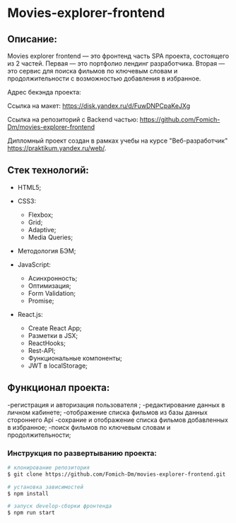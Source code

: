 # Movies-explorer-frontend

## Описание:

Movies explorer frontend — это фронтенд часть SPA проекта, состоящего из 2 частей.
Первая — это портфолио лендинг разработчика.
Вторая — это сервис для поиска фильмов по ключевым словам и продолжительности с возможностью добавления в избранное.

Адрес бекэнда проекта:

Ссылка на макет: https://disk.yandex.ru/d/FuwDNPCpaKeJXg

Ссылка на репозиторий с Backend частью: https://github.com/Fomich-Dm/movies-explorer-frontend

Дипломный проект создан в рамках учебы на курсе "Веб-разработчик" https://praktikum.yandex.ru/web/.

## Стек технологий:

* HTML5;

* CSS3:
  - Flexbox;
  - Grid;
  - Adaptive;
  - Media Queries;

* Методология БЭМ;

* JavaScript:
  - Асинхронность;
  - Оптимизация;
  - Form Validation;
  - Promise;

* React.js:
  - Create React App;
  - Разметки в JSX;
  - ReactHooks;
  - Rest-API;
  - Функциональные компоненты;
  - JWT в localStorage;

## Функционал проекта:

-регистрация и авторизация пользователя ;
-редактирование данных в личном кабинете;
-отображение списка фильмов из базы данных стороннего Api
-сохрание и отображение списка фильмов добавленных в избранное;
-поиск фильмов по ключевым словам и продолжительности;

### Инструкция по развертыванию проекта:
```bash
# клонирование репозитория
$ git clone https://github.com/Fomich-Dm/movies-explorer-frontend.git

# установка зависимостей
$ npm install

# запуск develop-сборки фронтенда
$ npm run start
